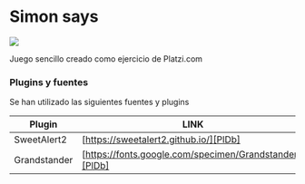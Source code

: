 # Simon says

[![](https://encrypted-tbn0.gstatic.com/images?q=tbn%3AANd9GcQ7wldrbRmR3AgA0m1i8mD51_g2m6__DrqOXA&usqp=CAU)](https://platzi.com/clases/fundamentos-javascript/)

Juego sencillo creado como ejercicio de Platzi.com 

### Plugins y fuentes

Se han utilizado las siguientes fuentes y plugins

| Plugin | LINK |
| ------ | ------ |
| SweetAlert2 | [https://sweetalert2.github.io/][PlDb] |
| Grandstander| [https://fonts.google.com/specimen/Grandstander/][PlDb] |
